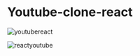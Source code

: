 ﻿# Youtube-clone-react

![youtubereact](https://user-images.githubusercontent.com/101583807/193039487-f585c293-6a8e-4bc5-97c9-cf5dc728e6a9.png)

![reactyoutube](https://user-images.githubusercontent.com/101583807/193039628-ef243ecc-0cba-4861-9021-42273cd424c2.png)

